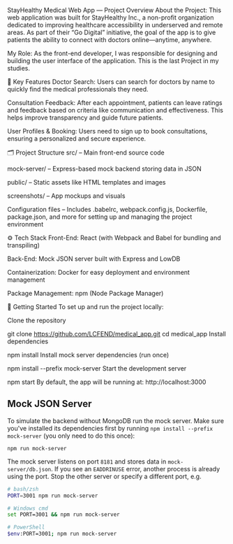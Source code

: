StayHealthy Medical Web App — Project Overview
About the Project:
This web application was built for StayHealthy Inc., a non-profit organization dedicated to improving healthcare accessibility in underserved and remote areas. As part of their “Go Digital” initiative, the goal of the app is to give patients the ability to connect with doctors online—anytime, anywhere.

My Role:
As the front-end developer, I was responsible for designing and building the user interface of the application. This is the last Project in my studies.

🔑 Key Features
Doctor Search:
Users can search for doctors by name to quickly find the medical professionals they need.

Consultation Feedback:
After each appointment, patients can leave ratings and feedback based on criteria like communication and effectiveness. This helps improve transparency and guide future patients.

User Profiles & Booking:
Users need to sign up to book consultations, ensuring a personalized and secure experience.

🗂️ Project Structure
src/ – Main front-end source code

mock-server/ – Express-based mock backend storing data in JSON

public/ – Static assets like HTML templates and images

screenshots/ – App mockups and visuals

Configuration files – Includes .babelrc, webpack.config.js, Dockerfile, package.json, and more for setting up and managing the project environment

⚙️ Tech Stack
Front-End: React (with Webpack and Babel for bundling and transpiling)

Back-End: Mock JSON server built with Express and LowDB

Containerization: Docker for easy deployment and environment management

Package Management: npm (Node Package Manager)

🚀 Getting Started
To set up and run the project locally:

Clone the repository

git clone https://github.com/LCFEND/medical_app.git
cd medical_app
Install dependencies

npm install
Install mock server dependencies (run once)

npm install --prefix mock-server
Start the development server

npm start
By default, the app will be running at: http://localhost:3000

Mock JSON Server
----------------
To simulate the backend without MongoDB run the mock server. Make sure you've
installed its dependencies first by running `npm install --prefix mock-server`
(you only need to do this once):

```
npm run mock-server
```

The mock server listens on port `8181` and stores data in `mock-server/db.json`.
If you see an `EADDRINUSE` error, another process is already using the port.
Stop the other server or specify a different port, e.g.

```bash
# bash/zsh
PORT=3001 npm run mock-server

# Windows cmd
set PORT=3001 && npm run mock-server

# PowerShell
$env:PORT=3001; npm run mock-server
```

